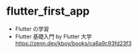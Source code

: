 # flutter_first_app

- Flutter の学習
- Flutter 基礎入門 by Flutter 大学
  https://zenn.dev/kboy/books/ca6a9c93fd23f3
